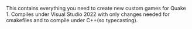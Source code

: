 This contains everything you need to create new custom games for Quake 1. 
Compiles under Visual Studio 2022 with only changes needed for cmakefiles and to compile under C++(so typecasting).
